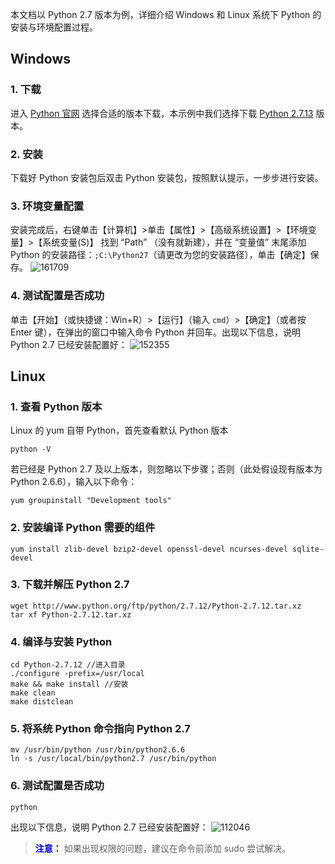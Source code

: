 本文档以 Python 2.7 版本为例，详细介绍 Windows 和 Linux 系统下 Python 的安装与环境配置过程。

## Windows
### 1. 下载
进入 [ Python 官网](http://www.python.org/downloads/) 选择合适的版本下载，本示例中我们选择下载 [Python 2.7.13](http://www.python.org/ftp/python/2.7.13/python-2.7.13.amd64.msi) 版本。
### 2. 安装
下载好 Python 安装包后双击 Python 安装包，按照默认提示，一步步进行安装。
### 3. 环境变量配置
安装完成后，右键单击【计算机】>单击【属性】>【高级系统设置】>【环境变量】>【系统变量(S)】 找到 “Path” （没有就新建），并在 “变量值” 末尾添加 Python 的安装路径：`;C:\Python27`（请更改为您的安装路径），单击【确定】保存。
![161709](http://imgcache.tcecqpoc.fsphere.cn/image/mc.qcloudimg.com/static/img/b5784ed03d0f2fd07195c9c3ae1e5075/image.png)
### 4. 测试配置是否成功
单击【开始】（或快捷键：Win+R）>【运行】（输入 `cmd`）>【确定】（或者按 Enter 键），在弹出的窗口中输入命令 Python 并回车。出现以下信息，说明 Python 2.7 已经安装配置好：
![152355](http://imgcache.tcecqpoc.fsphere.cn/image/mc.qcloudimg.com/static/img/026d7738b234171b285a98f0e751038a/image.png)
## Linux
### 1. 查看 Python 版本 
Linux 的 yum 自带 Python，首先查看默认 Python 版本
```
python -V
``` 
若已经是 Python 2.7 及以上版本，则忽略以下步骤；否则（此处假设现有版本为 Python 2.6.6），输入以下命令：
```
yum groupinstall "Development tools"
```
### 2. 安装编译 Python 需要的组件
```
yum install zlib-devel bzip2-devel openssl-devel ncurses-devel sqlite-devel
```
### 3. 下载并解压 Python 2.7 
```
wget http://www.python.org/ftp/python/2.7.12/Python-2.7.12.tar.xz
tar xf Python-2.7.12.tar.xz
```
### 4. 编译与安装 Python
```
cd Python-2.7.12 //进入目录
./configure -prefix=/usr/local
make && make install //安装
make clean 
make distclean
```
### 5. 将系统 Python 命令指向 Python 2.7
```
mv /usr/bin/python /usr/bin/python2.6.6
ln -s /usr/local/bin/python2.7 /usr/bin/python
```
### 6. 测试配置是否成功
```
python
```
出现以下信息，说明 Python 2.7 已经安装配置好：
![112046](http://imgcache.tcecqpoc.fsphere.cn/image/mc.qcloudimg.com/static/img/0eb560566c1f67e302e75b1dcb515d98/image.png)

> <font color="#0000cc">**注意：** </font>
如果出现权限的问题，建议在命令前添加 sudo 尝试解决。
